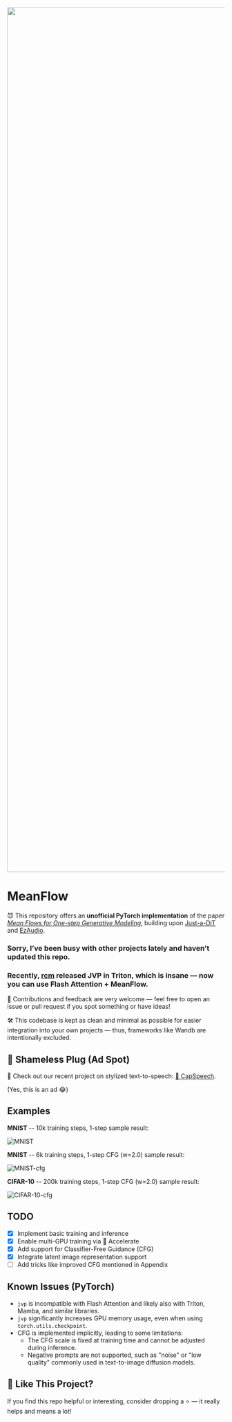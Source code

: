 <img src="assets/meanflow.gif" width="2000">

# MeanFlow

😈 This repository offers an **unofficial PyTorch implementation** of the paper [_Mean Flows for One-step Generative Modeling_](https://arxiv.org/pdf/2505.13447), building upon [Just-a-DiT](https://github.com/ArchiMickey/Just-a-DiT) and [EzAudio](https://github.com/haidog-yaqub/EzAudio).

### Sorry, I’ve been busy with other projects lately and haven’t updated this repo. 
### Recently, [rcm](https://github.com/NVlabs/rcm) released JVP in Triton, which is insane — now you can use Flash Attention + MeanFlow.

💬 Contributions and feedback are very welcome — feel free to open an issue or pull request if you spot something or have ideas!

🛠️ This codebase is kept as clean and minimal as possible for easier integration into your own projects — thus, frameworks like Wandb are intentionally excluded.

## 📢 Shameless Plug (Ad Spot)

🚀 Check out our recent project on stylized text-to-speech: [🧢 CapSpeech](https://wanghelin1997.github.io/CapSpeech-demo/).

(Yes, this is an ad 😂)

## Examples
**MNIST** -- 10k training steps, 1-step sample result:

![MNIST](assets/mnist_10k.png)

**MNIST** -- 6k training steps, 1-step CFG (w=2.0) sample result:

![MNIST-cfg](assets/mnist_6k_cfg2.png)

**CIFAR-10** -- 200k training steps, 1-step CFG (w=2.0) sample result:

![CIFAR-10-cfg](assets/cfg_200k_cfg2.png)

## TODO
- [x] Implement basic training and inference
- [x] Enable multi-GPU training via 🤗 Accelerate
- [x] Add support for Classifier-Free Guidance (CFG)
- [x] Integrate latent image representation support
- [ ] Add tricks like improved CFG mentioned in Appendix

## Known Issues (PyTorch)
- `jvp` is incompatible with Flash Attention and likely also with Triton, Mamba, and similar libraries.  
- `jvp` significantly increases GPU memory usage, even when using `torch.utils.checkpoint`.
- CFG is implemented implicitly, leading to some limitations:
  - The CFG scale is fixed at training time and cannot be adjusted during inference.  
  - Negative prompts are not supported, such as "noise" or "low quality" commonly used in text-to-image diffusion models.
  
## 🌟 Like This Project?
If you find this repo helpful or interesting, consider dropping a ⭐ — it really helps and means a lot!
